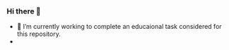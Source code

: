 ### Hi there 👋

- 🔭 I’m currently working to complete an educaional task considered for this repository.
-  
<!--
**Farhad1969/Farhad1969** is a ✨ _special_ ✨ repository because its `README.md` (this file) appears on your GitHub profile.

Here are some ideas to get you started:


- 👯 I’m looking to collaborate on ...
- 🤔 I’m looking for help with ...
- 💬 Ask me about ...

- 😄 Pronouns: ...
- ⚡ Fun fact: ...
- 🌱 I’m currently learning Data science
- 📫 How to reach me: farhad@umd.edu
  
-->
